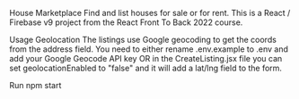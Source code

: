 House Marketplace
Find and list houses for sale or for rent. This is a React / Firebase v9 project from the React Front To Back 2022 course.

Usage
Geolocation
The listings use Google geocoding to get the coords from the address field. You need to either rename .env.example to .env and add your Google Geocode API key OR in the CreateListing.jsx file you can set geolocationEnabled to "false" and it will add a lat/lng field to the form.

Run
npm start
